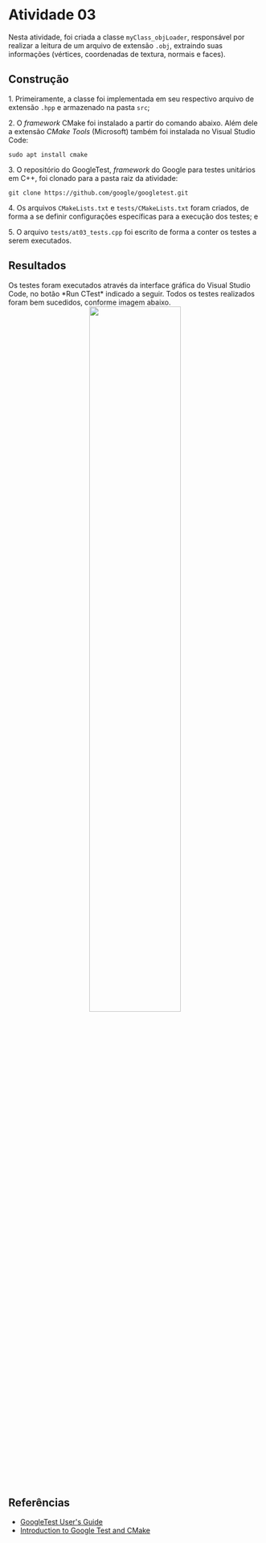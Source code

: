 <h1>Atividade 03</h1>

Nesta atividade, foi criada a classe `myClass_objLoader`, responsável por realizar a leitura de um arquivo de extensão `.obj`, extraindo suas informações (vértices, coordenadas de textura, normais e faces).

<h2>Construção</h2>

1\. Primeiramente, a classe foi implementada em seu respectivo arquivo de extensão `.hpp` e armazenado na pasta `src`;

2\. O *framework* CMake foi instalado a partir do comando abaixo. Além dele a extensão *CMake Tools* (Microsoft) também foi instalada no Visual Studio Code:

```
sudo apt install cmake
```

3\. O repositório do GoogleTest, *framework* do Google para testes unitários em C++, foi clonado para a pasta raiz da atividade:

```
git clone https://github.com/google/googletest.git
```

4\. Os arquivos `CMakeLists.txt` e `tests/CMakeLists.txt` foram criados, de forma a se definir configurações específicas para a execução dos testes; e

5\. O arquivo `tests/at03_tests.cpp` foi escrito de forma a conter os testes a serem executados.

<h2>Resultados</h2>
Os testes foram executados através da interface gráfica do Visual Studio Code, no botão *Run CTest* indicado a seguir. Todos os testes realizados foram bem sucedidos, conforme imagem abaixo.
<div align="center">
  <img src="/Atividade03/images/testsOutput.png" width="60%">
</div>

<h2>Referências</h2>

* [GoogleTest User's Guide](http://google.github.io/googletest/reference/assertions.html)
* [Introduction to Google Test and CMake](https://www.youtube.com/watch?v=Lp1ifh9TuFI)
